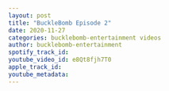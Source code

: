 ```yaml
---
layout: post
title: "BuckleBomb Episode 2"
date: 2020-11-27
categories: bucklebomb-entertainment videos
author: bucklebomb-entertainment
spotify_track_id: 
youtube_video_id: e8Qt8fjh7T0
apple_track_id: 
youtube_metadata: 
---
```

